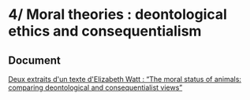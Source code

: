 # 4/ Moral theories : deontological ethics and consequentialism

## Document

[Deux extraits d'un texte d'Elizabeth Watt : “The moral status of animals: comparing deontological and consequentialist views”](https://docs.google.com/document/d/1lXIAT_RSTKk3H34by0B1VCU47RqPERfCclTNOWIzY5s/edit?usp=sharing)